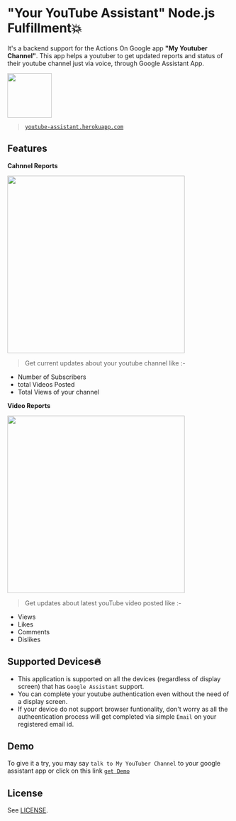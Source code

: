 # "Your YouTube Assistant" Node.js Fulfillment:collision:

It's a backend support for the Actions On Google app <b>"My Youtuber Channel"</b>.
This app helps a youtuber to get updated reports and status of their youtube channel just via voice, through Google Assistant App.

<img width="100px" src="https://youtube-assistant.herokuapp.com/images/camera-dark.png">

> <a href="https://youtube-assistant.herokuapp.com/" target="_blank">`youtube-assistant.herokuapp.com`</a>

## Features

<b>Cahnnel Reports</b>

<img width="400px" src="https://youtube-assistant.herokuapp.com/images/channelReports.png">

> Get current updates about your youtube channel like :-

- Number of Subscribers
- total Videos Posted
- Total Views of your channel

<b>Video Reports</b>

<img width="400px" src="https://youtube-assistant.herokuapp.com/images/videoReports.png">

> Get updates about latest youTube video posted like :-

- Views
- Likes
- Comments
- Dislikes

## Supported Devices:fire:
- This application is supported on all the devices (regardless of display screen) that has `Google Assistant` support. 
- You can complete your youtube authentication even without the need of a display screen. 
- If your device do not support browser funtionality, don't worry as all the autheentication process will get completed via simple `Email` on your registered email id.

## Demo
To give it a try, you may say `talk to My YouTuber Channel` to your google assistant app or click on this link <a href="https://assistant.google.com/services/a/uid/0000001c72c0edb6?hl=en&source=web" target="_blank">`get Demo`</a>

## License
See [LICENSE](LICENSE).

